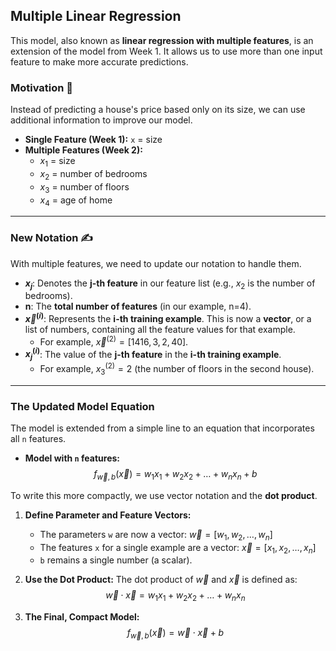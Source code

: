 ## **Multiple Linear Regression**

This model, also known as **linear regression with multiple features**, is an extension of the model from Week 1. It allows us to use more than one input feature to make more accurate predictions.

### **Motivation 🤔**

Instead of predicting a house's price based only on its size, we can use additional information to improve our model.

- **Single Feature (Week 1):** `x` = size
- **Multiple Features (Week 2):**
  - $x_1$ = size
  - $x_2$ = number of bedrooms
  - $x_3$ = number of floors
  - $x_4$ = age of home

---

### **New Notation ✍️**

With multiple features, we need to update our notation to handle them.

- **$x_j$**: Denotes the **j-th feature** in our feature list (e.g., $x_2$ is the number of bedrooms).
- **n**: The **total number of features** (in our example, n=4).
- **$\vec{x}^{(i)}$**: Represents the **i-th training example**. This is now a **vector**, or a list of numbers, containing all the feature values for that example.
  - For example, $\vec{x}^{(2)} = [1416, 3, 2, 40]$.
- **$x_j^{(i)}$**: The value of the **j-th feature** in the **i-th training example**.
  - For example, $x_3^{(2)} = 2$ (the number of floors in the second house).

---

### **The Updated Model Equation**

The model is extended from a simple line to an equation that incorporates all `n` features.

- **Model with `n` features:**
  $$f_{\vec{w},b}(\vec{x}) = w_1x_1 + w_2x_2 + \dots + w_nx_n + b$$

To write this more compactly, we use vector notation and the **dot product**.

1. **Define Parameter and Feature Vectors:**

   - The parameters `w` are now a vector: $\vec{w} = [w_1, w_2, \dots, w_n]$
   - The features `x` for a single example are a vector: $\vec{x} = [x_1, x_2, \dots, x_n]$
   - `b` remains a single number (a scalar).

2. **Use the Dot Product:** The dot product of $\vec{w}$ and $\vec{x}$ is defined as:
   $$\vec{w} \cdot \vec{x} = w_1x_1 + w_2x_2 + \dots + w_nx_n$$

3. **The Final, Compact Model:**
   $$f_{\vec{w},b}(\vec{x}) = \vec{w} \cdot \vec{x} + b$$
